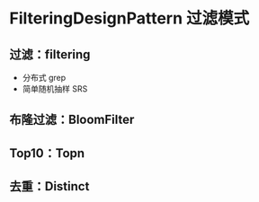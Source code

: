 # FilteringDesignPattern 过滤模式

## 过滤：filtering
- 分布式 grep
- 简单随机抽样 SRS

## 布隆过滤：BloomFilter

## Top10：Topn

## 去重：Distinct